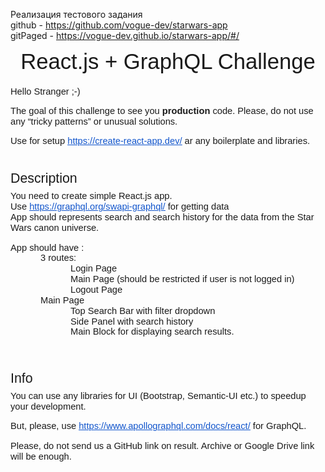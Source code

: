 Реализация тестового задания </br>
github - https://github.com/vogue-dev/starwars-app </br>
gitPaged - https://vogue-dev.github.io/starwars-app/#/

<p class="title" style="padding: 0pt 0px 3pt; margin: 0px; font-size: 26pt; line-height: 1.15; break-after: avoid; font-family: Arial; orphans: 2; widows: 2; text-align: center;"><span style="vertical-align: baseline; font-size: 26pt;">React.js + GraphQL Challenge</span></p>
<p style="padding: 0px; margin: 0px; font-size: 11pt; font-family: Arial; line-height: 1.15; orphans: 2; widows: 2; height: 11pt;"><br></p>
<p style="padding: 0px; margin: 0px; font-size: 11pt; font-family: Arial; line-height: 1.15; orphans: 2; widows: 2;"><span style="vertical-align: baseline; font-size: 11pt;">Hello Stranger ;-)</span></p>
<p style="padding: 0px; margin: 0px; font-size: 11pt; font-family: Arial; line-height: 1.15; orphans: 2; widows: 2; height: 11pt;"><br></p>
<p style="padding: 0px; margin: 0px; font-size: 11pt; font-family: Arial; line-height: 1.15; orphans: 2; widows: 2;">The goal of this challenge to see you <span style="font-weight: 700;">production</span><span style="vertical-align: baseline; font-size: 11pt;">&nbsp;code. Please, do not use any &ldquo;tricky patterns&rdquo; or unusual solutions.</span></p>
<p style="padding: 0px; margin: 0px; font-size: 11pt; font-family: Arial; line-height: 1.15; orphans: 2; widows: 2; height: 11pt;"><br></p>
<p style="padding: 0px; margin: 0px; font-size: 11pt; font-family: Arial; line-height: 1.15; orphans: 2; widows: 2;">Use for setup <span style="text-decoration-skip: none; color: rgb(17, 85, 204); text-decoration: underline;"><a href="https://www.google.com/url?q=https://www.google.com/url?q%3Dhttps://create-react-app.dev/%26amp;sa%3DD%26amp;ust%3D1601912352270000%26amp;usg%3DAOvVaw3tuOGrBp-FozvAqF0Pgaz4&sa=D&ust=1601912352299000&usg=AFQjCNH_PVYpESDNrDHlSw7652-V3kCUQA" style="color: inherit; text-decoration: inherit;">https://create-react-app.dev/</a></span><span style="vertical-align: baseline; font-size: 11pt;">&nbsp;ar any boilerplate and libraries.</span></p>
<p style="padding: 0px; margin: 0px; font-size: 11pt; font-family: Arial; line-height: 1.15; orphans: 2; widows: 2; height: 11pt;"><br></p>
<h2 style="padding: 18pt 0px 6pt; margin: 0px; font-size: 16pt; line-height: 1.15; break-after: avoid; font-family: Arial; orphans: 2; widows: 2;"><span style="font-weight: 400; vertical-align: baseline; font-size: 16pt;">Description</span></h2>
<p style="padding: 0px; margin: 0px; font-size: 11pt; font-family: Arial; line-height: 1.15; orphans: 2; widows: 2;"><span style="vertical-align: baseline; font-size: 11pt;">You need to create simple React.js app.</span></p>
<p style="padding: 0px; margin: 0px; font-size: 11pt; font-family: Arial; line-height: 1.15; orphans: 2; widows: 2;">Use <span style="text-decoration-skip: none; color: rgb(17, 85, 204); text-decoration: underline;"><a href="https://www.google.com/url?q=https://www.google.com/url?q%3Dhttps://graphql.org/swapi-graphql/%26amp;sa%3DD%26amp;ust%3D1601912352271000%26amp;usg%3DAOvVaw2LzQgArEk05pp_0-UIs_qJ&sa=D&ust=1601912352299000&usg=AFQjCNE9LhbqtT-vAGioFLS1cLzsWducAQ" style="color: inherit; text-decoration: inherit;">https://graphql.org/swapi-graphql/</a></span><span style="vertical-align: baseline; font-size: 11pt;">&nbsp;for getting data</span></p>
<p style="padding: 0px; margin: 0px; font-size: 11pt; font-family: Arial; line-height: 1.15; orphans: 2; widows: 2;"><span style="vertical-align: baseline; font-size: 11pt;">App should represents search and search history for the data from the Star Wars canon universe.</span></p>
<p style="padding: 0px; margin: 0px; font-size: 11pt; font-family: Arial; line-height: 1.15; orphans: 2; widows: 2; height: 11pt;"><br></p>
<p style="padding: 0px; margin: 0px; font-size: 11pt; font-family: Arial; line-height: 1.15; orphans: 2; widows: 2;"><span style="vertical-align: baseline; font-size: 11pt;">App should have :</span></p>
<ul class="lst-kix_w3upbdmrwwr2-0 start" style="list-style-type: none; padding: 0px; margin: 0px;">
    <li style="padding: 0px; font-size: 11pt; line-height: 1.15; margin: 0px 0px 0px 36pt; font-family: Arial; orphans: 2; widows: 2; text-align: left;"><span style="vertical-align: baseline; font-size: 11pt;">3 routes:</span></li>
</ul>
<ul class="lst-kix_w3upbdmrwwr2-1 start" style="list-style-type: none; padding: 0px; margin: 0px;">
    <li style="padding: 0px; font-size: 11pt; line-height: 1.15; margin: 0px 0px 0px 72pt; font-family: Arial; orphans: 2; widows: 2; text-align: left;"><span style="vertical-align: baseline; font-size: 11pt;">Login Page</span></li>
    <li style="padding: 0px; font-size: 11pt; line-height: 1.15; margin: 0px 0px 0px 72pt; font-family: Arial; orphans: 2; widows: 2; text-align: left;"><span style="vertical-align: baseline; font-size: 11pt;">Main Page (should be restricted if user is not logged in)</span></li>
    <li style="padding: 0px; font-size: 11pt; line-height: 1.15; margin: 0px 0px 0px 72pt; font-family: Arial; orphans: 2; widows: 2; text-align: left;"><span style="vertical-align: baseline; font-size: 11pt;">Logout Page</span></li>
</ul>
<ul class="lst-kix_w3upbdmrwwr2-0" style="list-style-type: none; padding: 0px; margin: 0px;">
    <li style="padding: 0px; font-size: 11pt; line-height: 1.15; margin: 0px 0px 0px 36pt; font-family: Arial; orphans: 2; widows: 2; text-align: left;"><span style="vertical-align: baseline; font-size: 11pt;">Main Page</span></li>
</ul>
<ul class="lst-kix_w3upbdmrwwr2-1 start" style="list-style-type: none; padding: 0px; margin: 0px;">
    <li style="padding: 0px; font-size: 11pt; line-height: 1.15; margin: 0px 0px 0px 72pt; font-family: Arial; orphans: 2; widows: 2; text-align: left;"><span style="vertical-align: baseline; font-size: 11pt;">Top Search Bar with filter dropdown</span></li>
    <li style="padding: 0px; font-size: 11pt; line-height: 1.15; margin: 0px 0px 0px 72pt; font-family: Arial; orphans: 2; widows: 2; text-align: left;"><span style="vertical-align: baseline; font-size: 11pt;">Side Panel with search history</span></li>
    <li style="padding: 0px; font-size: 11pt; line-height: 1.15; margin: 0px 0px 0px 72pt; font-family: Arial; orphans: 2; widows: 2; text-align: left;"><span style="vertical-align: baseline; font-size: 11pt;">Main Block for displaying search results.</span></li>
</ul>
<p style="padding: 0px; font-size: 11pt; line-height: 1.15; margin: 0px 0px 0px 36pt; font-family: Arial; orphans: 2; widows: 2; height: 11pt;"><br></p>
<p style="padding: 0px; font-size: 11pt; line-height: 1.15; margin: 0px 0px 0px 36pt; font-family: Arial; orphans: 2; widows: 2; height: 11pt;"><br></p>
<h2 style="padding: 18pt 0px 6pt; margin: 0px; font-size: 16pt; line-height: 1.15; break-after: avoid; font-family: Arial; orphans: 2; widows: 2;"><span style="font-weight: 400; vertical-align: baseline; font-size: 16pt;">Info</span></h2>
<p style="padding: 0px; margin: 0px; font-size: 11pt; font-family: Arial; line-height: 1.15; orphans: 2; widows: 2;"><span style="vertical-align: baseline; font-size: 11pt;">You can use any libraries for UI (Bootstrap, Semantic-UI etc.) to speedup your development.</span></p>
<p style="padding: 0px; margin: 0px; font-size: 11pt; font-family: Arial; line-height: 1.15; orphans: 2; widows: 2; height: 11pt;"><br></p>
<p style="padding: 0px; margin: 0px; font-size: 11pt; font-family: Arial; line-height: 1.15; orphans: 2; widows: 2;">But, please, use <span style="text-decoration-skip: none; color: rgb(17, 85, 204); text-decoration: underline;"><a href="https://www.google.com/url?q=https://www.google.com/url?q%3Dhttps://www.apollographql.com/docs/react/%26amp;sa%3DD%26amp;ust%3D1601912352273000%26amp;usg%3DAOvVaw0DA0xFN01QmfSI-gTZaOfa&sa=D&ust=1601912352300000&usg=AFQjCNGAdJra_y0URjQlFsalICuZCoMLoA" style="color: inherit; text-decoration: inherit;">https://www.apollographql.com/docs/react/</a></span><span style="vertical-align: baseline; font-size: 11pt;">&nbsp;for GraphQL.</span></p>
<p style="padding: 0px; margin: 0px; font-size: 11pt; font-family: Arial; line-height: 1.15; orphans: 2; widows: 2; height: 11pt;"><br></p>
<p style="padding: 0px; margin: 0px; font-size: 11pt; font-family: Arial; line-height: 1.15; orphans: 2; widows: 2;">Please, do not send us a GitHub link on result. Archive or Google Drive link will be enough.</p>
